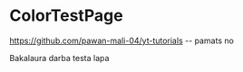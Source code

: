 # ColorTestPage


https://github.com/pawan-mali-04/yt-tutorials -- pamats no


Bakalaura darba testa lapa
